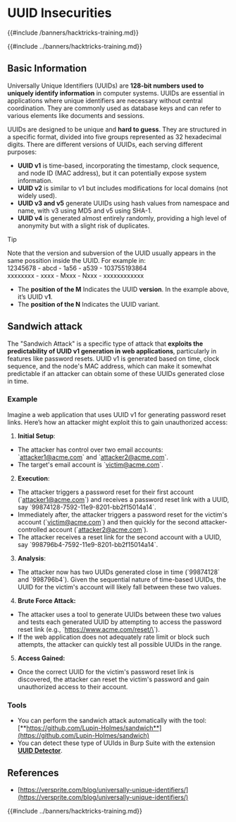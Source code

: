 # UUID Insecurities
{{#include /banners/hacktricks-training.md}}


{{#include ../banners/hacktricks-training.md}}

## Basic Information

Universally Unique Identifiers (UUIDs) are **128-bit numbers used to uniquely identify information** in computer systems. UUIDs are essential in applications where unique identifiers are necessary without central coordination. They are commonly used as database keys and can refer to various elements like documents and sessions.

UUIDs are designed to be unique and **hard to guess**. They are structured in a specific format, divided into five groups represented as 32 hexadecimal digits. There are different versions of UUIDs, each serving different purposes:

- **UUID v1** is time-based, incorporating the timestamp, clock sequence, and node ID (MAC address), but it can potentially expose system information.
- **UUID v2** is similar to v1 but includes modifications for local domains (not widely used).
- **UUID v3 and v5** generate UUIDs using hash values from namespace and name, with v3 using MD5 and v5 using SHA-1.
- **UUID v4** is generated almost entirely randomly, providing a high level of anonymity but with a slight risk of duplicates.

> [!TIP]
> Note that the version and subversion of the UUID usually appears in the same possition inside the UUID. For example in:\
> 12345678 - abcd - 1a56 - a539 - 103755193864\
> xxxxxxxx - xxxx - Mxxx - Nxxx - xxxxxxxxxxxx
>
> - The **position of the M** Indicates the UUID **version**. In the example above, it’s UUID v**1**.
> - The **position of the N** Indicates the UUID variant.

## Sandwich attack

The "Sandwich Attack" is a specific type of attack that **exploits the predictability of UUID v1 generation in web applications**, particularly in features like password resets. UUID v1 is generated based on time, clock sequence, and the node's MAC address, which can make it somewhat predictable if an attacker can obtain some of these UUIDs generated close in time.

### Example

Imagine a web application that uses UUID v1 for generating password reset links. Here’s how an attacker might exploit this to gain unauthorized access:

1. **Initial Setup**:

- The attacker has control over two email accounts: \`attacker1@acme.com\` and \`attacker2@acme.com\`.
- The target's email account is \`victim@acme.com\`.

2. **Execution**:

- The attacker triggers a password reset for their first account (\`attacker1@acme.com\`) and receives a password reset link with a UUID, say \`99874128-7592-11e9-8201-bb2f15014a14\`.
- Immediately after, the attacker triggers a password reset for the victim's account (\`victim@acme.com\`) and then quickly for the second attacker-controlled account (\`attacker2@acme.com\`).
- The attacker receives a reset link for the second account with a UUID, say \`998796b4-7592-11e9-8201-bb2f15014a14\`.

3. **Analysis**:

- The attacker now has two UUIDs generated close in time (\`99874128\` and \`998796b4\`). Given the sequential nature of time-based UUIDs, the UUID for the victim's account will likely fall between these two values.

4. **Brute Force Attack:**

- The attacker uses a tool to generate UUIDs between these two values and tests each generated UUID by attempting to access the password reset link (e.g., \`https://www.acme.com/reset/\<generated-UUID>\`).
- If the web application does not adequately rate limit or block such attempts, the attacker can quickly test all possible UUIDs in the range.

5. **Access Gained:**

- Once the correct UUID for the victim's password reset link is discovered, the attacker can reset the victim's password and gain unauthorized access to their account.

### Tools

- You can perform the sandwich attack automatically with the tool: [**https://github.com/Lupin-Holmes/sandwich**](https://github.com/Lupin-Holmes/sandwich)
- You can detect these type of UUIds in Burp Suite with the extension [**UUID Detector**](https://portswigger.net/bappstore/65f32f209a72480ea5f1a0dac4f38248).

## References

- [https://versprite.com/blog/universally-unique-identifiers/](https://versprite.com/blog/universally-unique-identifiers/)

{{#include ../banners/hacktricks-training.md}}
